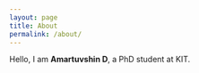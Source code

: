 ```yaml
---
layout: page
title: About
permalink: /about/
---
```


Hello, I am **Amartuvshin D**, a PhD student at KIT.
